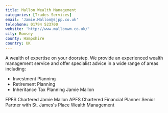 ```yaml
---
title: Mallon Wealth Management
categories: [Trades Services]
email: 'Jamie.Mallon@sjpp.co.uk'
telephone: 01794 523700
website: 'http://www.mallonwm.co.uk/'
city: Romsey
county: Hampshire
country: UK
---
```

A wealth of expertise on your doorstep. We provide an experienced wealth management service and offer specialist advice in a wide range of areas including:

 * Investment Planning
 * Retirement Planning
 * Inheritance Tax Planning Jamie Mallon

FPFS Chartered
Jamie Mallon APFS
Chartered Financial Planner
Senior Partner with St. James's Place Wealth Management
